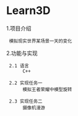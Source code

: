 # Learn3D

1.项目介绍
        
     模拟现实世界某场景一天的变化
     
     
2.功能与实现

     2.1 语言
          C++
     
     2.2 实现任务一
          模拟王者荣耀中模型旋转
    
     2.3 实现任务二
          摄像机漫游
     
